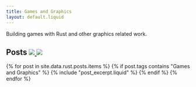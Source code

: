 ```yaml
---
title: Games and Graphics
layout: default.liquid
---
```


Building games with Rust and other graphics related work.

<h2>
  Posts
  <a class="feedicon" href="/games-and-graphics/feed.rss" title="Games and Graphics RSS Feed">
    <img src="/images/rss.svg" />
  </a>
  <a class="feedicon" href="/games-and-graphics/feed.json" title="Games and Graphics JSON Feed">
    <img src="/images/jsonfeed.png" />
  </a>
</h2>

{% for post in site.data.rust.posts.items %}
  {% if post.tags contains "Games and Graphics" %}
  {% include "post_excerpt.liquid" %}
  {% endif %}
{% endfor %}
